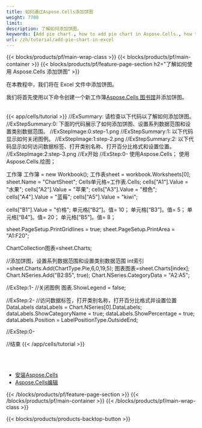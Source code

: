 ```yaml
---
title: 如何通过Aspose.Cells添加饼图
weight: 7700
limit:
description: 了解如何添加饼图。
keywords: [Add pie chart., how to add pie chart in Aspose.Cells., how to add pie chart using Aspose.Cells]
url: /zh/tutorial/add-pie-chart-in-excel
---
```

{{< blocks/products/pf/main-wrap-class >}}
{{< blocks/products/pf/main-container >}}
{{< blocks/products/pf/feature-page-section h2="了解如何使用 Aspose.Cells 添加饼图" >}}

<p>
在本教程中，我们将在 Excel 文件中添加饼图。
</p>

<p>
我们将首先使用以下命令创建一个新工作簿<a href="https://www.nuget.org/packages/Aspose.Cells">Aspose.Cells 图书馆</a>并添加饼图。
</p>

<br />
{{< app/cells/tutorial >}}
//ExSummary: 请检查以下代码以了解如何添加饼图。
//ExStepSummary:0: 下面的代码展示了如何添加饼图、设置系列数据范围和设置类别数据范围。
//ExStepImage:0:step-1.png
//ExStepSummary:1: 以下代码显示如何关闭图例。
//ExStepImage:1:step-2.png
//ExStepSummary:2: 以下代码显示如何访问数据标签、打开类别名称、打开百分比格式和设置位置。
//ExStepImage:2:step-3.png
//Ex开始
//ExStep:0-
使用Aspose.Cells；
使用Aspose.Cells.绘图；

工作簿 工作簿 = new Workbook();
工作表sheet = workbook.Worksheets[0];
sheet.Name = "ChartSheet";
Cells单元格=工作表.Cells;
cells["A1"].Value = "水果";
cells["A2"].Value = "苹果";
cells["A3"].Value = "橙色";
cells["A4"].Value = "蓝莓";
cells["A5"].Value = "kiwi";

cells["B1"].Value = "价格";
单元格[“B2”]。值= 10；
单元格[“B3”]。值= 5；
单元格[“B4”]。值= 20；
单元格[“B5”]。值= 8；

sheet.PageSetup.PrintGridlines = true;
sheet.PageSetup.PrintArea = "A1:F20";

ChartCollection图表=sheet.Charts;

//添加饼图，设置系列数据范围和设置类别数据范围
int索引=sheet.Charts.Add(ChartType.Pie,6,0,19,5);
图表图表=sheet.Charts[index];
Chart.NSeries.Add("B2:B5", true);
Chart.NSeries.CategoryData = "A2:A5";

//ExStep:1-
//关闭图例
图表.ShowLegend = false;

//ExStep:2-
//访问数据标签，打开类别名称，打开百分比格式并设置位置
DataLabels dataLabels = Chart.NSeries[0].DataLabels;
dataLabels.ShowCategoryName = true;
dataLabels.ShowPercentage = true;
dataLabels.Position = LabelPositionType.OutsideEnd;

//ExStep:0-

//结束
{{< /app/cells/tutorial >}}
<br />

<br />
<br />
<div class="code-sample">
    <ul class="link-list">
        <li class="link-item"><a href="https://docs.aspose.com/cells/net/installation/">安装Aspose.Cells</a></li>
        <li class="link-item"><a href="https://products.aspose.app/cells/editor/">Aspose.Cells编辑</a></li>
    </ul>
</div>

{{< /blocks/products/pf/feature-page-section >}}
{{< /blocks/products/pf/main-container >}}
{{< /blocks/products/pf/main-wrap-class >}}

{{< blocks/products/products-backtop-button >}}